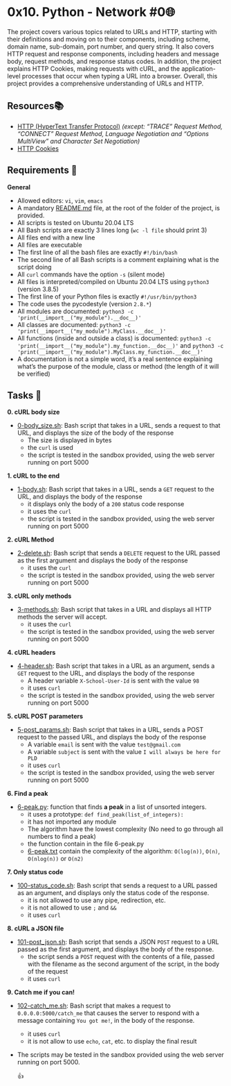 # 0x10. Python - Network #0:globe_with_meridians:

The project covers various topics related to URLs and HTTP, starting with their definitions and moving on to their components, including scheme, domain name, sub-domain, port number, and query string. It also covers HTTP request and response components, including headers and message body, request methods, and response status codes. In addition, the project explains HTTP Cookies, making requests with cURL, and the application-level processes that occur when typing a URL into a browser. Overall, this project provides a comprehensive understanding of URLs and HTTP.

## Resources:books:

- [HTTP (HyperText Transfer Protocol)](https://www3.ntu.edu.sg/home/ehchua/programming/webprogramming/HTTP_Basics.html) _(except: “TRACE” Request Method, “CONNECT” Request Method, Language Negotiation and “Options MultiView” and Character Set Negotiation)_
- [HTTP Cookies](https://developer.mozilla.org/en-US/docs/Web/HTTP/Cookies)
## Requirements :pushpin:

**General**

- Allowed editors: `vi`, `vim`, `emacs`
- A mandatory [README.md](./README.md) file, at the root of the folder of the project, is provided.
- All  scripts is tested on Ubuntu 20.04 LTS
- All Bash scripts are exactly 3 lines long (`wc -l file` should print 3)
- All files end with a new line
- All files are executable
- The first line of all the bash files are exactly `#!/bin/bash`
- The second line of all Bash scripts is a comment explaining what is the script doing
- All `curl` commands have the option `-s` (silent mode)
- All files is interpreted/compiled on Ubuntu 20.04 LTS using `python3` (version 3.8.5)
- The first line of your Python files is exactly `#!/usr/bin/python3`
- The code uses the pycodestyle (version `2.8.*`)
- All modules are documented: `python3 -c 'print(__import__("my_module").__doc__)'`
- All classes are documented: `python3 -c 'print(__import__("my_module").MyClass.__doc__)'`
- All functions (inside and outside a class) is documented: `python3 -c 'print(__import__("my_module").my_function.__doc__)'` and `python3 -c 'print(__import__("my_module").MyClass.my_function.__doc__)'`
- A documentation is not a simple word, it’s a real sentence explaining what’s the purpose of the module, class or method (the length of it will be verified)

## Tasks :page_with_curl:

**0. cURL body size**
- [0-body_size.sh](./0-body_size.sh): Bash script that takes in a URL, sends a request to that URL, and displays the size of the body of the response
  - The size is displayed in bytes
  - the `curl` is used
  - the script is tested in the sandbox provided, using the web server running on port 5000

**1. cURL to the end**
- [1-body.sh](./1-body.sh): Bash script that takes in a URL, sends a `GET` request to the URL, and displays the body of the response
  - it displays only the body of a `200` status code response
  - it uses the `curl`
  - the script is tested in the sandbox provided, using the web server running on port 5000

**2. cURL Method**
- [2-delete.sh](./2-delete.sh): Bash script that sends a `DELETE` request to the URL passed as the first argument and displays the body of the response
  - it uses the `curl`
  - the script is tested in the sandbox provided, using the web server running on port 5000

**3. cURL only methods**
- [3-methods.sh](./3-methods.sh): Bash script that takes in a URL and displays all HTTP methods the server will accept.
  - it uses the `curl`
  - the script is tested in the sandbox provided, using the web server running on port 5000

**4. cURL headers**
- [4-header.sh](./4-header.sh): Bash script that takes in a URL as an argument, sends a `GET` request to the URL, and displays the body of the response
  - A header variable `X-School-User-Id` is sent with the value `98`
  - it uses `curl`
  - the script is tested in the sandbox provided, using the web server running on port 5000

**5. cURL POST parameters**
- [5-post_params.sh](./5-post_params.sh): Bash script that takes in a URL, sends a POST request to the passed URL, and displays the body of the response
  - A variable `email` is sent with the value `test@gmail.com`
  - A variable `subject` is sent with the value `I will always be here for PLD`
  - it uses `curl`
  - the script is tested in the sandbox provided, using the web server running on port 5000

**6. Find a peak**
- [6-peak.py](./6-peak.py): function that finds **a peak** in a list of unsorted integers.
  - it uses a prototype: `def find_peak(list_of_integers):`
  - it has not imported any module
  - The algorithm have the lowest complexity (No need to go through all numbers to find a peak)
  - the function contain in the file 6-peak.py
  - [6-peak.txt](./6-peak.txt) contain the complexity of the algorithm: `O(log(n))`, `O(n)`, `O(nlog(n))` or `O(n2)`

**7. Only status code**
- [100-status_code.sh](./100-status_code.sh): Bash script that sends a request to a URL passed as an argument, and displays only the status code of the response.
  - it is not allowed to use any pipe, redirection, etc.
  - it is not allowed to use `;` and `&&`
  - it uses `curl`

**8. cURL a JSON file**
- [101-post_json.sh](./101-post_json.sh): Bash script that sends a JSON `POST` request to a URL passed as the first argument, and displays the body of the response.
  - the script sends a `POST` request with the contents of a file, passed with the filename as the second argument of the script, in the body of the request
  - it uses `curl`

**9. Catch me if you can!**
- [102-catch_me.sh](./102-catch_me.sh): Bash script that makes a request to `0.0.0.0:5000/catch_me` that causes the server to respond with a message containing `You got me!`, in the body of the response.
  - it uses `curl`
  - it is not allow to use `echo`, `cat`, etc. to display the final result

- The scripts may be tested in the sandbox provided using the web server running on port 5000.

    :+1:

